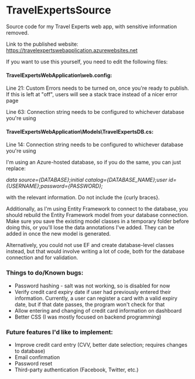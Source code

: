 # TravelExpertsSource
Source code for my Travel Experts web app, with sensitive information removed.

Link to the published website: https://travelexpertswebapplication.azurewebsites.net

If you want to use this yourself, you need to edit the following files:

#### TravelExpertsWebApplication\web.config:

Line 21: Custom Errors needs to be turned on, once you're ready to publish. If this is left at "off", users will see a stack trace instead of a nicer error page

Line 63: Connection string needs to be configured to whichever database you're using

#### TravelExpertsWebApplication\Models\TravelExpertsDB.cs:

Line 14: Connection string needs to be configured to whichever database you're using

I'm using an Azure-hosted database, so if you do the same, you can just replace:

*data source={DATABASE};initial catalog={DATABASE_NAME};user id={USERNAME};password={PASSWORD};*

with the relevant information. Do not include the {curly braces}.

Additionally, as I'm using Entity Framework to connect to the database, you should rebuild the Entity Framework model from your database connection. Make sure you save the existing model classes in a temporary folder before doing this, or you'll lose the data annotations I've added. They can be added in once the new model is generated.

Alternatively, you could not use EF and create database-level classes instead, but that would involve writing a lot of code, both for the database connection and for validation.

### Things to do/Known bugs:

* Password hashing - salt was not working, so is disabled for now
* Verify credit card expiry date if user had previously entered their information. Currently, a user can register a card with a valid expiry date, but if that date passes, the program won't check for that
* Allow entering and changing of credit card information on dashboard
* Better CSS (I was mostly focused on backend programming)

### Future features I'd like to implement:

* Improve credit card entry (CVV, better date selection; requires changes to database)
* Email confirmation
* Password reset
* Third-party authentication (Facebook, Twitter, etc.)
